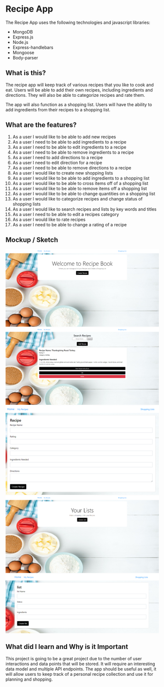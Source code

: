 # Recipe App
The Recipe App uses the following technologies and javascript libraries:
* MongoDB
* Express.js
* Node.js
* Express-handlebars
* Mongoose
* Body-parser

## What is this?
The recipe app will keep track of various recipes that you like to cook and eat. Users will be able to add their own recipes, including ingredients and directions. They will also be able to categorize recipes and rate them.

The app will also function as a shopping list. Users will have the ability to add ingredients from their recipes to a shopping list.

## What are the features?
1. As a user I would like to be able to add new recipes
2. As a user I need to be able to add ingredients to a recipe
3. As a user I need to be able to edit ingredients to a recipe
4. As a user I need to be able to remove ingredients to a recipe
5. As a user I need to add directions to a recipe
6. As a user I need to edit direction for a recipe
7. As a user I need to be able to remove directions to a recipe
8. As a user I would like to create new shopping lists
9. As a user I would like to be able to add ingredients to a shopping list
10. As a user I would like to be able to cross items off of a shopping list
11. As a user I would like to be able to remove items off a shopping list
12. As a user I would like to be able to change quantities on a shopping list
13. As a user I would like to categorize recipes and change status of shopping lists
14. As a user I would like to search recipes and lists by key words and titles
15. As a user I need to be able to edit a recipes category
16. As a user I would like to rate recipes
17. As a user I need to be able to change a rating of a recipe

## Mockup / Sketch
![Main](docs/sc1.PNG)
![Recipe List](docs/sc2.png)
![Add Recipe](docs/sc3.png)
![Shopping List](docs/sc4.png)
![Add Shopping List](docs/sc5.png)

## What did I learn and Why is it Important
This project is going to be a great project due to the number of user interactions and data points that will be stored. It will require an interesting data model and multiple API endpoints. The app should be useful as well, it will allow users to keep track of a personal recipe collection and use it for planning and shopping.
